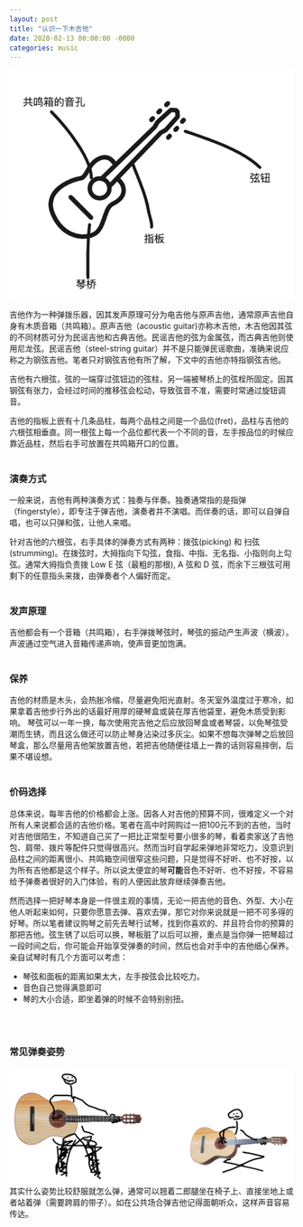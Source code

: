 ```yaml
---
layout: post
title: "认识一下木吉他"
date: 2020-02-13 00:00:00 -0000
categories: music 
---
```


<!-- ![guitar constructor](/images/music/guitar-intro.png) -->
![guitar info](/images/music/guitar-intro-2.png)

吉他作为一种弹拨乐器，因其发声原理可分为电吉他与原声吉他，通常原声吉他自身有木质音箱（共鸣箱）。原声吉他（acoustic guitar)亦称木吉他，木吉他因其弦的不同材质可分为民谣吉他和古典吉他。民谣吉他的弦为金属弦，而古典吉他则使用尼龙弦。民谣吉他（steel-string guitar）并不是只能弹民谣歌曲，准确来说应称之为钢弦吉他。笔者只对钢弦吉他有所了解，下文中的吉他亦特指钢弦吉他。

吉他有六根弦，弦的一端穿过弦钮边的弦柱，另一端被琴桥上的弦栓所固定。因其钢弦有张力，会经过时间的推移弦会松动，导致弦音不准，需要时常通过旋钮调音。

吉他的指板上嵌有十几条品柱，每两个品柱之间是一个品位(fret)，品柱与吉他的六根弦相垂直。同一根弦上每一个品位都代表一个不同的音，左手按品位的时候应靠近品柱，然后右手可放置在共鸣箱开口的位置。  
<br>

### 演奏方式
一般来说，吉他有两种演奏方式：独奏与伴奏。独奏通常指的是指弹（fingerstyle），即专注于弹吉他，演奏者并不演唱。而伴奏的话，即可以自弹自唱，也可以只弹和弦，让他人来唱。

针对吉他的六根弦，右手具体的弹奏方式有两种：拨弦(picking) 和 扫弦(strumming)。在拨弦时，大拇指向下勾弦，食指、中指、无名指、小指则向上勾弦。通常大拇指负责拨 Low E 弦（最粗的那根), A 弦和 D 弦，而余下三根弦可用剩下的任意指头来拨，由弹奏者个人偏好而定。  
<br>

### 发声原理
吉他都会有一个音箱（共鸣箱），右手弹拨琴弦时，琴弦的振动产生声波（横波）。声波通过空气进入音箱传递声响，使声音更加饱满。
<br> 
<br>


### 保养
吉他的材质是木头，会热胀冷缩，尽量避免阳光直射。冬天室外温度过于寒冷，如果拿着吉他步行外出的话最好用厚的硬琴盒或装在厚吉他袋里，避免木质受到影响。
琴弦可以一年一换，每次使用完吉他之后应放回琴盒或者琴袋，以免琴弦受潮而生锈，而且这么做还可以防止琴身沾染过多灰尘。如果不想每次弹琴之后放回琴盒，那么尽量用吉他架放置吉他，若把吉他随便往墙上一靠的话则容易摔倒，后果不堪设想。
<br> 
<br>

### 价码选择
总体来说，每年吉他的价格都会上涨。因各人对吉他的预算不同，很难定义一个对所有人来说都合适的吉他价格。笔者在高中时网购过一把100元不到的吉他，当时对吉他很陌生，不知道自己买了一把比正常型号要小很多的琴，看着卖家送了吉他包、肩带、拨片等配件只觉得很高兴。然而当时自学起来弹地非常吃力，没意识到品柱之间的距离很小、共鸣箱空间很窄这些问题，只是觉得不好听、也不好按，以为所有吉他都是这个样子。所以说太便宜的琴**可能**音色不好听、也不好按，不容易给予弹奏者很好的入门体验，有的人便因此放弃继续弹奏吉他。

然而选择一把好琴本身是一件很主观的事情，无论一把吉他的音色、外型、大小在他人听起来如何，只要你愿意去弹、喜欢去弹，那它对你来说就是一把不可多得的好琴。所以笔者建议购琴之前先去琴行试琴，找到你喜欢的、并且符合你的预算的那把吉他。弦生锈了以后可以换，琴板脏了以后可以擦，重点是当你弹一把琴超过一段时间之后，你可能会开始享受弹奏的时间，然后也会对手中的吉他细心保养。亲自试琴时有几个方面可以考虑：
* 琴弦和面板的距离如果太大，左手按弦会比较吃力。
* 音色自己觉得满意即可
* 琴的大小合适，即坐着弹的时候不会特别别扭。
<br>
<br>

### 常见弹奏姿势
![guitar stance](/images/music/guitar-stance.png)
其实什么姿势比较舒服就怎么弹，通常可以翘着二郎腿坐在椅子上、直接坐地上或者站着弹（需要跨肩的带子）。如在公共场合弹吉他记得面朝听众，这样声音容易传达。
